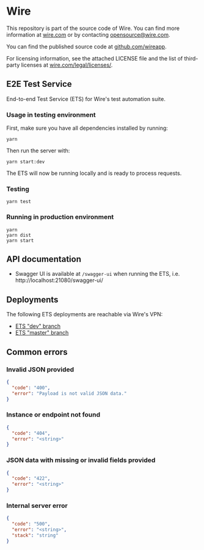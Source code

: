 # Wire

This repository is part of the source code of Wire. You can find more information at [wire.com](https://wire.com) or by contacting opensource@wire.com.

You can find the published source code at [github.com/wireapp](https://github.com/wireapp).

For licensing information, see the attached LICENSE file and the list of third-party licenses at [wire.com/legal/licenses/](https://wire.com/legal/licenses/).

## E2E Test Service

End-to-end Test Service (ETS) for Wire's test automation suite.

### Usage in testing environment

First, make sure you have all dependencies installed by running:

```
yarn
```

Then run the server with:

```
yarn start:dev
```

The ETS will now be running locally and is ready to process requests.

### Testing

```
yarn test
```

### Running in production environment

```
yarn
yarn dist
yarn start
```

## API documentation

- Swagger UI is available at `/swagger-ui` when running the ETS, i.e. http://localhost:21080/swagger-ui/

## Deployments

The following ETS deployments are reachable via Wire's VPN:

- [ETS "dev" branch](http://192.168.120.44:27080/swagger-ui/)
- [ETS "master" branch](http://192.168.120.44:28080/swagger-ui/)

## Common errors

### Invalid JSON provided

```json
{
  "code": "400",
  "error": "Payload is not valid JSON data."
}
```

### Instance or endpoint not found

```json
{
  "code": "404",
  "error": "<string>"
}
```

### JSON data with missing or invalid fields provided

```json
{
  "code": "422",
  "error": "<string>"
}
```

### Internal server error

```json
{
  "code": "500",
  "error": "<string>",
  "stack": "string"
}
```
